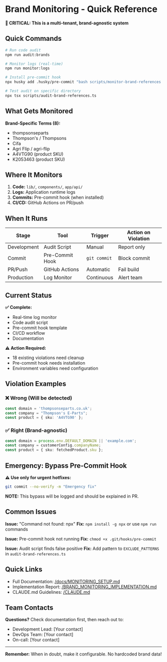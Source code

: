 # Brand Monitoring - Quick Reference

**🚨 CRITICAL: This is a multi-tenant, brand-agnostic system**

## Quick Commands

```bash
# Run code audit
npm run audit:brands

# Monitor logs (real-time)
npm run monitor:logs

# Install pre-commit hook
npx husky add .husky/pre-commit "bash scripts/monitor-brand-references.sh"

# Test audit on specific directory
npx tsx scripts/audit-brand-references.ts
```

## What Gets Monitored

**Brand-Specific Terms (8):**
- thompsonseparts
- Thompson's / Thompsons
- Cifa
- Agri Flip / agri-flip
- A4VTG90 (product SKU)
- K2053463 (product SKU)

## Where It Monitors

1. **Code:** `lib/`, `components/`, `app/api/`
2. **Logs:** Application runtime logs
3. **Commits:** Pre-commit hook (when installed)
4. **CI/CD:** GitHub Actions on PR/push

## When It Runs

| Stage | Tool | Trigger | Action on Violation |
|-------|------|---------|---------------------|
| Development | Audit Script | Manual | Report only |
| Commit | Pre-Commit Hook | `git commit` | Block commit |
| PR/Push | GitHub Actions | Automatic | Fail build |
| Production | Log Monitor | Continuous | Alert team |

## Current Status

**✅ Complete:**
- Real-time log monitor
- Code audit script
- Pre-commit hook template
- CI/CD workflow
- Documentation

**⚠️ Action Required:**
- 18 existing violations need cleanup
- Pre-commit hook needs installation
- Environment variables need configuration

## Violation Examples

### ❌ Wrong (Will be detected)
```typescript
const domain = 'thompsonseparts.co.uk';
const company = "Thompson's E-Parts";
const product = { sku: 'A4VTG90' };
```

### ✅ Right (Brand-agnostic)
```typescript
const domain = process.env.DEFAULT_DOMAIN || 'example.com';
const company = customerConfig.companyName;
const product = { sku: fetchedProduct.sku };
```

## Emergency: Bypass Pre-Commit Hook

**⚠️ Use only for urgent hotfixes:**
```bash
git commit --no-verify -m "Emergency fix"
```

**NOTE:** This bypass will be logged and should be explained in PR.

## Common Issues

**Issue:** "Command not found: npx"
**Fix:** `npm install -g npx` or use `npm run` commands

**Issue:** Pre-commit hook not running
**Fix:** `chmod +x .git/hooks/pre-commit`

**Issue:** Audit script finds false positive
**Fix:** Add pattern to `EXCLUDE_PATTERNS` in `audit-brand-references.ts`

## Quick Links

- Full Documentation: [/docs/MONITORING_SETUP.md](docs/MONITORING_SETUP.md)
- Implementation Report: [/BRAND_MONITORING_IMPLEMENTATION.md](BRAND_MONITORING_IMPLEMENTATION.md)
- CLAUDE.md Guidelines: [/CLAUDE.md](CLAUDE.md)

## Team Contacts

**Questions?** Check documentation first, then reach out to:
- Development Lead: [Your contact]
- DevOps Team: [Your contact]
- On-call: [Your contact]

---

**Remember:** When in doubt, make it configurable. No hardcoded brand data!
